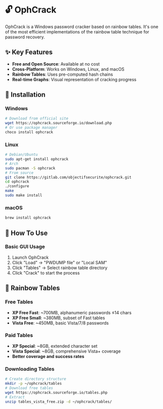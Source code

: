 # 🔓 OphCrack
OphCrack is a Windows password cracker based on rainbow tables. It's one of the most efficient implementations of the rainbow table technique for password recovery.

## ✨ Key Features
- **Free and Open Source**: Available at no cost
- **Cross-Platform**: Works on Windows, Linux, and macOS
- **Rainbow Tables**: Uses pre-computed hash chains
- **Real-time Graphs**: Visual representation of cracking progress
  
## 💾 Installation

### Windows
```bash
# Download from official site
wget https://ophcrack.sourceforge.io/download.php
# Or use package manager
choco install ophcrack
```
### Linux
```bash
# Debian/Ubuntu
sudo apt-get install ophcrack
# Arch
sudo pacman -S ophcrack
# From source
git clone https://gitlab.com/objectifsecurite/ophcrack.git
cd ophcrack
./configure
make
sudo make install
```
### macOS
```bash
brew install ophcrack
```

## 🎯 **How To Use**
### Basic GUI Usage
1. Launch OphCrack
2. Click "Load" → "PWDUMP file" or "Local SAM"
3. Click "Tables" → Select rainbow table directory
4. Click "Crack" to start the process
## 🌈 Rainbow Tables
### Free Tables
- **XP Free Fast**: ~700MB, alphanumeric passwords ≤14 chars
- **XP Free Small**: ~380MB, subset of Fast tables
- **Vista Free**: ~450MB, basic Vista/7/8 passwords
### Paid Tables
- **XP Special**: ~8GB, extended character set
- **Vista Special**: ~8GB, comprehensive Vista+ coverage
- **Better coverage and success rates**
### Downloading Tables
```bash
# Create directory structure
mkdir -p ~/ophcrack/tables
# Download free tables
wget https://ophcrack.sourceforge.io/tables.php
# Extract
unzip tables_vista_free.zip -d ~/ophcrack/tables/
```
